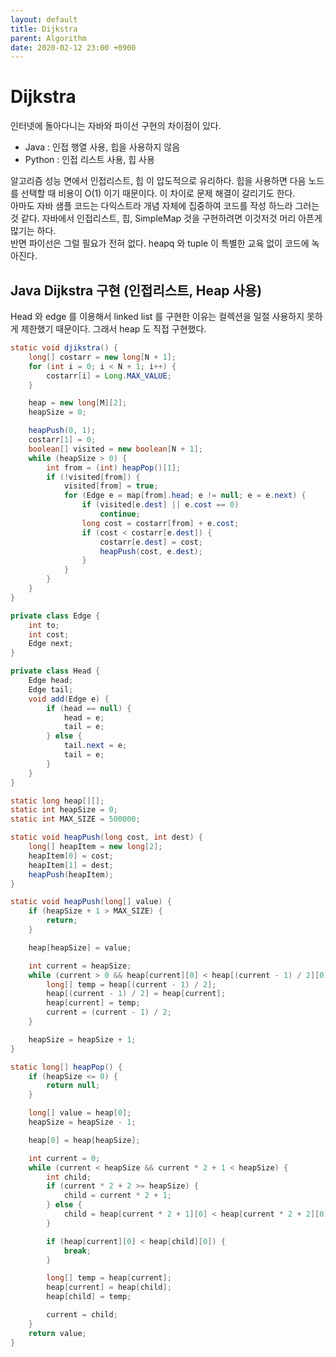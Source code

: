 ```yaml
---
layout: default
title: Dijkstra
parent: Algorithm
date: 2020-02-12 23:00 +0900
---
```


# Dijkstra

인터넷에 돌아다니는 자바와 파이선 구현의 차이점이 있다.

- Java : 인접 행열 사용, 힙을 사용하지 않음
- Python : 인접 리스트 사용, 힙 사용

알고리즘 성능 면에서 인접리스트, 힙 이 압도적으로 유리하다. 힙을 사용하면 다음 노드를 선택할 때 비용이 O(1) 이기 때문이다. 이 차이로 문제 해결이 갈리기도 한다.  
아마도 자바 샘플 코드는 다익스트라 개념 자체에 집중하여 코드를 작성 하느라 그러는 것 같다. 자바에서 인접리스트, 힙, SimpleMap 것을 구현하려면 이것저것 머리 아픈게 많기는 하다.  
반면 파이선은 그럴 필요가 전혀 없다. heapq 와 tuple 이 특별한 교육 없이 코드에 녹아진다.  

## Java Dijkstra 구현 (인접리스트, Heap 사용)

Head 와 edge 를 이용해서 linked list 를 구현한 이유는 컬렉션을 일절 사용하지 못하게 제한했기 때문이다. 그래서 heap 도 직접 구현했다.

```java
static void djikstra() {
    long[] costarr = new long[N + 1];
    for (int i = 0; i < N + 1; i++) {
        costarr[i] = Long.MAX_VALUE;
    }

    heap = new long[M][2];
    heapSize = 0;

    heapPush(0, 1);
    costarr[1] = 0;
    boolean[] visited = new boolean[N + 1];
    while (heapSize > 0) {
        int from = (int) heapPop()[1];
        if (!visited[from]) {
            visited[from] = true;
            for (Edge e = map[from].head; e != null; e = e.next) {
                if (visited[e.dest] || e.cost == 0)
                    continue;
                long cost = costarr[from] + e.cost;
                if (cost < costarr[e.dest]) {
                    costarr[e.dest] = cost;
                    heapPush(cost, e.dest);
                }
            }
        }
    }
}

private class Edge {
    int to;
    int cost;
    Edge next;
}

private class Head {
    Edge head;
    Edge tail;
    void add(Edge e) {
        if (head == null) {
            head = e;
            tail = e;
        } else {
            tail.next = e;
            tail = e;
        }
    }
}

static long heap[][];
static int heapSize = 0;
static int MAX_SIZE = 500000;

static void heapPush(long cost, int dest) {
    long[] heapItem = new long[2];
    heapItem[0] = cost;
    heapItem[1] = dest;
    heapPush(heapItem);
}

static void heapPush(long[] value) {
    if (heapSize + 1 > MAX_SIZE) {
        return;
    }

    heap[heapSize] = value;

    int current = heapSize;
    while (current > 0 && heap[current][0] < heap[(current - 1) / 2][0]) {
        long[] temp = heap[(current - 1) / 2];
        heap[(current - 1) / 2] = heap[current];
        heap[current] = temp;
        current = (current - 1) / 2;
    }

    heapSize = heapSize + 1;
}

static long[] heapPop() {
    if (heapSize <= 0) {
        return null;
    }

    long[] value = heap[0];
    heapSize = heapSize - 1;

    heap[0] = heap[heapSize];

    int current = 0;
    while (current < heapSize && current * 2 + 1 < heapSize) {
        int child;
        if (current * 2 + 2 >= heapSize) {
            child = current * 2 + 1;
        } else {
            child = heap[current * 2 + 1][0] < heap[current * 2 + 2][0] ? current * 2 + 1 : current * 2 + 2;
        }

        if (heap[current][0] < heap[child][0]) {
            break;
        }

        long[] temp = heap[current];
        heap[current] = heap[child];
        heap[child] = temp;

        current = child;
    }
    return value;
}
```
